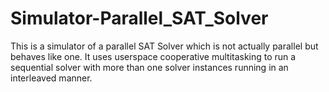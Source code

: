 # Simulator-Parallel_SAT_Solver
This is a simulator of a parallel SAT Solver which is not actually parallel but behaves like one. It uses userspace cooperative multitasking to run a sequential solver with more than one solver instances running in an interleaved manner.
